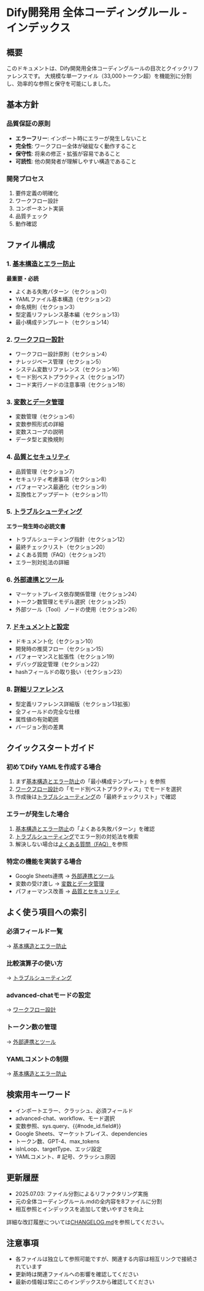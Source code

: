 # Dify開発用 全体コーディングルール - インデックス

## 概要

このドキュメントは、Dify開発用全体コーディングルールの目次とクイックリファレンスです。
大規模な単一ファイル（33,000トークン超）を機能別に分割し、効率的な参照と保守を可能にしました。

## 基本方針

### 品質保証の原則
- **エラーフリー**: インポート時にエラーが発生しないこと
- **完全性**: ワークフロー全体が破綻なく動作すること
- **保守性**: 将来の修正・拡張が容易であること
- **可読性**: 他の開発者が理解しやすい構造であること

### 開発プロセス
1. 要件定義の明確化
2. ワークフロー設計
3. コンポーネント実装
4. 品質チェック
5. 動作確認

## ファイル構成

### 1. [基本構造とエラー防止](./01_基本構造とエラー防止.md)
**最重要・必読**
- よくある失敗パターン（セクション0）
- YAMLファイル基本構造（セクション2）
- 命名規則（セクション3）
- 型定義リファレンス基本編（セクション13）
- 最小構成テンプレート（セクション14）

### 2. [ワークフロー設計](./02_ワークフロー設計.md)
- ワークフロー設計原則（セクション4）
- ナレッジベース管理（セクション5）
- システム変数リファレンス（セクション16）
- モード別ベストプラクティス（セクション17）
- コード実行ノードの注意事項（セクション18）

### 3. [変数とデータ管理](./03_変数とデータ管理.md)
- 変数管理（セクション6）
- 変数参照形式の詳細
- 変数スコープの説明
- データ型と変換規則

### 4. [品質とセキュリティ](./04_品質とセキュリティ.md)
- 品質管理（セクション7）
- セキュリティ考慮事項（セクション8）
- パフォーマンス最適化（セクション9）
- 互換性とアップデート（セクション11）

### 5. [トラブルシューティング](./05_トラブルシューティング.md)
**エラー発生時の必読文書**
- トラブルシューティング指針（セクション12）
- 最終チェックリスト（セクション20）
- よくある質問（FAQ）（セクション21）
- エラー別対処法の詳細

### 6. [外部連携とツール](./06_外部連携とツール.md)
- マーケットプレイス依存関係管理（セクション24）
- トークン数管理とモデル選択（セクション25）
- 外部ツール（Tool）ノードの使用（セクション26）

### 7. [ドキュメントと設定](./07_ドキュメントと設定.md)
- ドキュメント化（セクション10）
- 開発時の推奨フロー（セクション15）
- パフォーマンスと拡張性（セクション19）
- デバッグ設定管理（セクション22）
- hashフィールドの取り扱い（セクション23）

### 8. [詳細リファレンス](./08_詳細リファレンス.md)
- 型定義リファレンス詳細版（セクション13拡張）
- 全フィールドの完全な仕様
- 属性値の有効範囲
- バージョン別の差異

## クイックスタートガイド

### 初めてDify YAMLを作成する場合
1. まず[基本構造とエラー防止](./01_基本構造とエラー防止.md)の「最小構成テンプレート」を参照
2. [ワークフロー設計](./02_ワークフロー設計.md)の「モード別ベストプラクティス」でモードを選択
3. 作成後は[トラブルシューティング](./05_トラブルシューティング.md)の「最終チェックリスト」で確認

### エラーが発生した場合
1. [基本構造とエラー防止](./01_基本構造とエラー防止.md)の「よくある失敗パターン」を確認
2. [トラブルシューティング](./05_トラブルシューティング.md)でエラー別の対処法を検索
3. 解決しない場合は[よくある質問（FAQ）](./05_トラブルシューティング.md#faq)を参照

### 特定の機能を実装する場合
- Google Sheets連携 → [外部連携とツール](./06_外部連携とツール.md)
- 変数の受け渡し → [変数とデータ管理](./03_変数とデータ管理.md)
- パフォーマンス改善 → [品質とセキュリティ](./04_品質とセキュリティ.md)

## よく使う項目への索引

### 必須フィールド一覧
→ [基本構造とエラー防止](./01_基本構造とエラー防止.md#必須フィールド)

### 比較演算子の使い方
→ [トラブルシューティング](./05_トラブルシューティング.md#比較演算子)

### advanced-chatモードの設定
→ [ワークフロー設計](./02_ワークフロー設計.md#advanced-chat)

### トークン数の管理
→ [外部連携とツール](./06_外部連携とツール.md#トークン数管理)

### YAMLコメントの制限
→ [基本構造とエラー防止](./01_基本構造とエラー防止.md#yamlコメント)

## 検索用キーワード
- インポートエラー、クラッシュ、必須フィールド
- advanced-chat、workflow、モード選択
- 変数参照、sys.query、{{#node_id.field#}}
- Google Sheets、マーケットプレイス、dependencies
- トークン数、GPT-4、max_tokens
- isInLoop、targetType、エッジ設定
- YAMLコメント、# 記号、クラッシュ原因

## 更新履歴
- 2025.07.03: ファイル分割によるリファクタリング実施
- 元の全体コーディングルール.mdの全内容を8ファイルに分割
- 相互参照とインデックスを追加して使いやすさを向上

詳細な改訂履歴については[CHANGELOG.md](./CHANGELOG.md)を参照してください。

## 注意事項
- 各ファイルは独立して参照可能ですが、関連する内容は相互リンクで接続されています
- 更新時は関連ファイルへの影響を確認してください
- 最新の情報は常にこのインデックスから確認してください